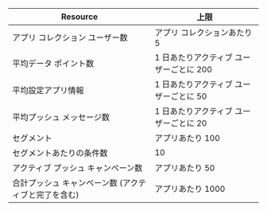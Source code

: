 | Resource | 上限 |
| --- | --- |
| アプリ コレクション ユーザー数 |アプリ コレクションあたり 5 |
| 平均データ ポイント数 |1 日あたりアクティブ ユーザーごとに 200 |
| 平均設定アプリ情報 |1 日あたりアクティブ ユーザーごとに 50 |
| 平均プッシュ メッセージ数 |1 日あたりアクティブ ユーザーごとに 20 |
| セグメント |アプリあたり 100 |
| セグメントあたりの条件数 |10 |
| アクティブ プッシュ キャンペーン数 |アプリあたり 50 |
| 合計プッシュ キャンペーン数 (アクティブと完了を含む) |アプリあたり 1000 |

